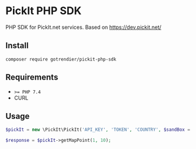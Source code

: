 # PickIt PHP SDK
PHP SDK for PickIt.net services.
Based on https://dev.pickit.net/

## Install

`composer require gotrendier/pickit-php-sdk`

## Requirements

- `>= PHP 7.4`
- CURL

## Usage

```php
$pickIt = new \PickIt\PickIt('API_KEY', 'TOKEN', 'COUNTRY', $sandBox = true);

$response = $pickIt->getMapPoint(1, 10);
```